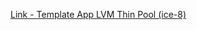 [Link - Template App LVM Thin Pool (ice-8)](https://github.com/ice-8/zabbix-templates/tree/master/lvm%20thin%20pool)
